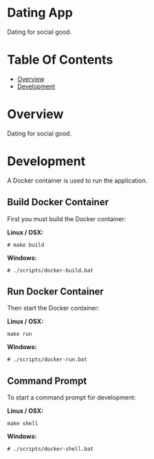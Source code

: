 # Dating App
Dating for social good.

# Table Of Contents
- [Overview](#overview)
- [Development](#development)

# Overview
Dating for social good.

# Development
A Docker container is used to run the application.  

## Build Docker Container
First you must build the Docker container:  

**Linux / OSX:**  

```
# make build
```

**Windows:**  
```
# ./scripts/docker-build.bat
```

## Run Docker Container
Then start the Docker container:

**Linux / OSX:**  

```
make run
```

**Windows:**  

```
# ./scripts/docker-run.bat
```

## Command Prompt
To start a command prompt for development:

**Linux / OSX:**  

```
make shell
```

**Windows:**   

```
# ./scripts/docker-shell.bat
```
